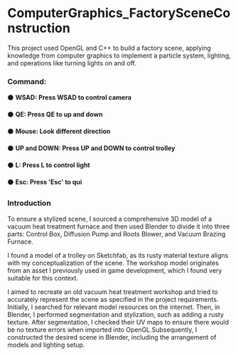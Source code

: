 # ComputerGraphics_FactorySceneConstruction

This project used OpenGL and C++ to build a factory scene, applying knowledge from computer graphics to implement a particle system, lighting, and operations like turning lights on and off.



### Command:

⚫ **WSAD: Press WSAD to control camera**

⚫ **QE: Press QE to up and down**

⚫ **Mouse: Look different direction**

⚫ **UP and DOWN: Press UP and DOWN to control trolley**

⚫ **L: Press L to control light**

⚫ **Esc: Press 'Esc' to qui**



### Introduction

To ensure a stylized scene, I sourced a comprehensive 3D model of a vacuum heat treatment furnace and then used Blender to divide it into three parts: Control Box, Diffusion Pump and Roots Blower, and Vacuum Brazing Furnace.

I found a model of a trolley on Sketchfab, as its rusty material texture aligns with my conceptualization of the scene. The workshop model originates  from an asset I previously used in game development, which I found  very suitable for this context.

I aimed to recreate an old vacuum heat treatment workshop and tried to accurately represent the scene as specified in the project requirements. Initially, I searched for relevant model resources on the internet. Then, in Blender, I performed segmentation and stylization, such as adding a rusty texture. After segmentation, I checked their UV maps to ensure there would be no texture errors when imported into OpenGL.Subsequently, I constructed the desired scene in Blender, including the arrangement of models and lighting setup. 
